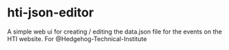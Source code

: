 # hti-json-editor
A simple web ui for creating / editing the data.json file for the events on the HTI website. For @Hedgehog-Technical-Institute
